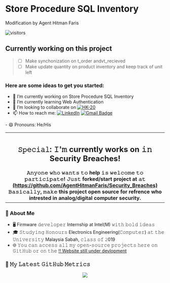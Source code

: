 # Store Procedure SQL Inventory
Modification by Agent Hitman Faris

![visitors](https://vbr.wocr.tk/badge?page_id=AgentHitmanFaris.AgentHitmanFaris&color=00cf00)

## Currently working on this project
> - [ ] Make synchonization on t_order andvt_recieved
> - [ ] Make update quantity on product inventory and keep track of unit left


### Here are some ideas to get you started:

- 🔭 I’m currently working on Store Procedure SQL Inventory
- 🌱 I’m currently learning Web Authentication
- 👯 I’m looking to collaborate on [![HK-20](https://img.shields.io/badge/-AgentHitmanFaris-black?style=flat-square&logo=github&logoColor=white&link=https://www.linkedin.com/in/AgentHitmanFaris/)](https://github.com/AgentHitmanFaris/HK-20)
- 📫 How to reach me: [![LinkedIn](https://img.shields.io/badge/-AgentHitmanFaris-blue?style=flat-square&logo=linkedin&logoColor=white&link=https://www.linkedin.com/in/AgentHitmanFaris/)](https://www.linkedin.com/in/muhammad-faris-hakim-hussin-8065b91b8/)
[![Gmail Badge](https://img.shields.io/badge/-contact.farishakim38@gmail.com-c14438?style=flat-square&logo=Gmail&logoColor=white&link=mailto:contact.farishakim38@gmail.com)](mailto:contact.farishakim38@gmail.com)
</a>
- 😄 Pronouns: He/His
<!--  - ⚡ Fun fact: ... 
- 🤔 I’m looking for help with ...
- 💬 Ask me about ... 
-->

<table>
	<tr>
		<th>
			<h2><code>𝚂𝚙𝚎𝚌𝚒𝚊𝚕</code>: 𝙸'𝚖 currently works on 𝚒𝚗 Security Breaches!</h2>
			𝙰𝚗𝚢𝚘𝚗𝚎 𝚠𝚑𝚘 𝚠𝚊𝚗𝚝𝚜 𝚝𝚘 help 𝚒𝚜 𝚠𝚎𝚕𝚌𝚘𝚖𝚎 𝚝𝚘 𝚙𝚊𝚛𝚝𝚒𝚌𝚒𝚙𝚊𝚝𝚎! 𝙹𝚞𝚜𝚝 forked/start project at 𝚊𝚝 <a href="https://github.com/AgentHitmanFaris/Security_Breaches">(https://github.com/AgentHitmanFaris/Security_Breaches)</a>
				<br>𝙱𝚊𝚜𝚒𝚌𝚊𝚕𝚕𝚢, 𝚖𝚊𝚔𝚎 this project open source for refrence who intrested in analog/digital computer security.</br>
		</th>
	</tr>
</table>
  <!--
	<tr>
		<td>
				<b>𝙻𝚒𝚜𝚝 𝚘𝚏 𝚖𝚢 𝚛𝚎𝚙𝚘𝚜 𝚙𝚊𝚛𝚝𝚒𝚌𝚒𝚙𝚊𝚝𝚒𝚗𝚐 𝚒𝚗 𝚝𝚑𝚒𝚜 𝚊𝚠𝚎𝚜𝚘𝚖𝚎 𝚎𝚟𝚎𝚗𝚝:<b>
				<ul>
					<li><a https://github.com/AgentHitmanFaris/>AgentHitmanFaris/𝚎𝚖𝚘𝚓𝚒</a></li>
				</ul>
		</td>
	</tr>
</table>
-->


### :book: About Me  
- 🖥 Firmware 𝚍𝚎𝚟𝚎𝚕𝚘𝚙𝚎𝚛 Internship at Intel(M) 𝚠𝚒𝚝𝚑 𝚋𝚘𝚕𝚍 𝚒𝚍𝚎𝚊𝚜  
- 🎓 𝚂𝚝𝚞𝚍𝚢𝚒𝚗𝚐 𝙷𝚘𝚗𝚘𝚞𝚛𝚜 Electronics Engineering(𝙲𝚘𝚖𝚙𝚞𝚝𝚎𝚛) 𝚊𝚝 𝚝𝚑𝚎 𝚄𝚗𝚒𝚟𝚎𝚛𝚜𝚒𝚝𝚢 Malaysia Sabah, 𝚌𝚕𝚊𝚜𝚜 𝚘𝚏 𝟸019
- 🌐 𝚈𝚘𝚞 𝚌𝚊𝚗 𝚊𝚌𝚌𝚎𝚜𝚜 𝚊𝚕𝚕 𝚖𝚢 𝚘𝚙𝚎𝚗-𝚜𝚘𝚞𝚛𝚌𝚎 𝚙𝚛𝚘𝚓𝚎𝚌𝚝𝚜 𝚑𝚎𝚛𝚎 𝚘𝚗 𝙶𝚒𝚝𝙷𝚞𝚋 𝚘𝚛 𝚘𝚗 𝚝𝚑𝚎 [!! Website still under devlopment]()

### 🔔 𝙼𝚢 𝙻𝚊𝚝𝚎𝚜𝚝 𝙶𝚒𝚝𝙷𝚞𝚋 𝙼𝚎𝚝𝚛𝚒𝚌𝚜
<p align="center">
<img src ="https://metrics.lecoq.io/AgentHitmanFaris?template=classic&projects=1&base=header%2C%20activity%2C%20community%2C%20repositories%2C%20metadata&base.indepth=false&base.hireable=false&base.skip=false&projects=false&projects.limit=4&projects.descriptions=false&config.timezone=Asia%2FKuala_Lumpur)">
</p>
